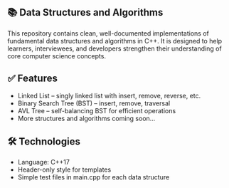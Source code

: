 ## 📚 Data Structures and Algorithms
This repository contains clean, well-documented implementations of fundamental data structures and algorithms in C++. It is designed to help learners, interviewees, and developers strengthen their understanding of core computer science concepts.

## ✅ Features
- Linked List – singly linked list with insert, remove, reverse, etc.
- Binary Search Tree (BST) – insert, remove, traversal
- AVL Tree – self-balancing BST for efficient operations
- More structures and algorithms coming soon...

## 🛠 Technologies
- Language: C++17
- Header-only style for templates
- Simple test files in main.cpp for each data structure
